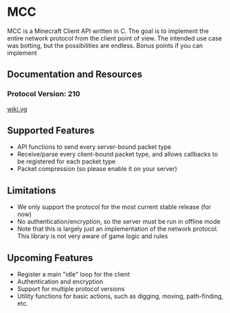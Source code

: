 MCC
==========

MCC is a Minecraft Client API written in C. The goal is to implement the entire network protocol from the client point of view. The intended use case was botting, but the possibilities are endless. Bonus points if you can implement

## Documentation and Resources ##

### Protocol Version: 210 ###

[wiki.vg](http://wiki.vg)


## Supported Features
* API functions to send every server-bound packet type
* Receive/parse every client-bound packet type, and allows callbacks to be registered for each packet type
* Packet compression (so please enable it on your server)

## Limitations ##
* We only support the protocol for the most current stable release (for now)
* No authentication/encryption, so the server must be run in offline mode
* Note that this is largely just an implementation of the network protocol. This library is not very aware of game logic and rules

## Upcoming Features ##
* Register a main "idle" loop for the client
* Authentication and encryption
* Support for multiple protocol versions
* Utility functions for basic actions, such as digging, moving, path-finding, etc.
